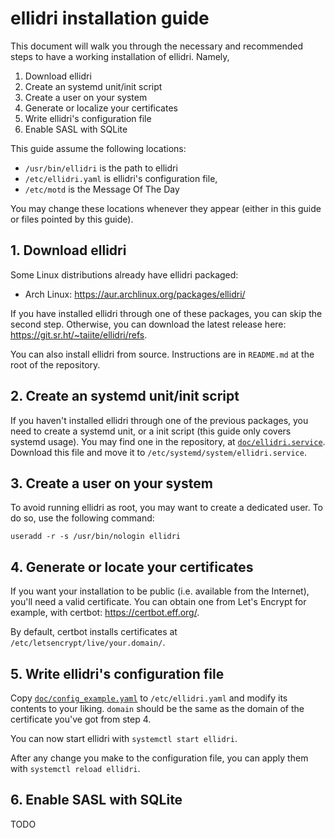 # ellidri installation guide

This document will walk you through the necessary and recommended steps to have
a working installation of ellidri.  Namely,

1. Download ellidri
2. Create an systemd unit/init script
3. Create a user on your system
4. Generate or localize your certificates
5. Write ellidri's configuration file
6. Enable SASL with SQLite

This guide assume the following locations:

- `/usr/bin/ellidri` is the path to ellidri
- `/etc/ellidri.yaml` is ellidri's configuration file,
- `/etc/motd` is the Message Of The Day

You may change these locations whenever they appear (either in this guide or
files pointed by this guide).


## 1. Download ellidri

Some Linux distributions already have ellidri packaged:

- Arch Linux: <https://aur.archlinux.org/packages/ellidri/>

If you have installed ellidri through one of these packages, you can skip the
second step.  Otherwise, you can download the latest release here:
<https://git.sr.ht/~taiite/ellidri/refs>.

You can also install ellidri from source.  Instructions are in `README.md` at
the root of the repository.


## 2. Create an systemd unit/init script

If you haven't installed ellidri through one of the previous packages, you need
to create a systemd unit, or a init script (this guide only covers systemd
usage).  You may find one in the repository, at [`doc/ellidri.service`][unit].
Download this file and move it to `/etc/systemd/system/ellidri.service`.

[unit]: https://git.sr.ht/~taiite/ellidri/tree/master/doc/ellidri.service


## 3. Create a user on your system

To avoid running ellidri as root, you may want to create a dedicated user.  To
do so, use the following command:

    useradd -r -s /usr/bin/nologin ellidri


## 4. Generate or locate your certificates

If you want your installation to be public (i.e. available from the Internet),
you'll need a valid certificate.  You can obtain one from Let's Encrypt for
example, with certbot: <https://certbot.eff.org/>.

By default, certbot installs certificates at
`/etc/letsencrypt/live/your.domain/`.


## 5. Write ellidri's configuration file

Copy [`doc/config_example.yaml`][config] to `/etc/ellidri.yaml` and modify its
contents to your liking.  `domain` should be the same as the domain of the
certificate you've got from step 4.

You can now start ellidri with `systemctl start ellidri`.

After any change you make to the configuration file, you can apply them with
`systemctl reload ellidri`.

[config]: https://git.sr.ht/~taiite/ellidri/tree/master/doc/config_example.yaml


## 6. Enable SASL with SQLite

TODO
